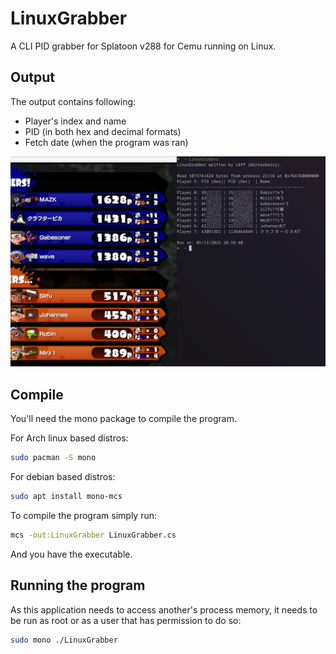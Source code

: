 # LinuxGrabber
A CLI PID grabber for Splatoon v288 for Cemu running on Linux.

## Output
The output contains following:
- Player's index and name
- PID (in both hex and decimal formats)
- Fetch date (when the program was ran)

![image](preview.png)

## Compile
You'll need the mono package to compile the program. 

For Arch linux based distros:

```bash
sudo pacman -S mono
```

For debian based distros:

```bash
sudo apt install mono-mcs
```

To compile the program simply run:
```bash
mcs -out:LinuxGrabber LinuxGrabber.cs
```

And you have the executable.

## Running the program
As this application needs to access another's process memory, it needs to be run as root or as a user that has permission to do so:

```bash
sudo mono ./LinuxGrabber
```
